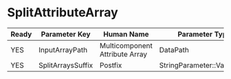 # SplitAttributeArray

| Ready | Parameter Key | Human Name | Parameter Type | Parameter Class |
|-------|---------------|------------|-----------------|----------------|
| YES | InputArrayPath | Multicomponent Attribute Array | DataPath | ArraySelectionParameter |
| YES | SplitArraysSuffix | Postfix | StringParameter::ValueType | StringParameter |
